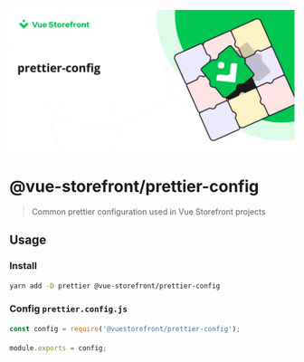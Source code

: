[![vuestorefront/prettier-config](./prettier.jpg)]()

# @vue-storefront/prettier-config

> Common prettier configuration used in Vue Storefront projects

## Usage

### Install

```bash
yarn add -D prettier @vue-storefront/prettier-config
```

### Config `prettier.config.js`

```javascript
const config = require('@vuestorefront/prettier-config');

module.exports = config;
```
